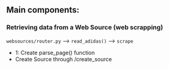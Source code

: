 ## Main components:
### Retrieving data from a Web Source (web scrapping)

`websources/router.py` --> `read_adidas()` --> `scrape`

- 1: Create parse_page() function
- Create Source through /create_source